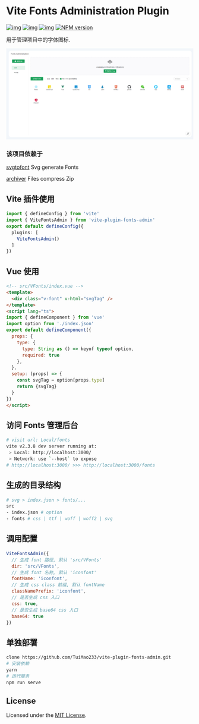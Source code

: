 # Vite Fonts Administration Plugin

[![img](https://img.shields.io/github/issues/TuiMao233/vite-plugin-fonts-admin.svg)](https://github.com/TuiMao233/vite-plugin-fonts-admin/issues)
[![img](https://img.shields.io/github/forks/TuiMao233/vite-plugin-fonts-admin.svg)](https://github.com/TuiMao233/vite-plugin-fonts-admin/network/members)
[![img](https://img.shields.io/github/stars/TuiMao233/vite-plugin-fonts-admin.svg)](https://github.com/TuiMao233/vite-plugin-fonts-admin/stargazers)
[![NPM version](https://img.shields.io/npm/v/vite-plugin-fonts-admin.svg)](https://www.npmjs.com/package/vite-plugin-fonts-admin)

用于管理项目中的字体图标.

![view](images/view.png)

### 该项目依赖于

[svgtofont](https://github.com/jaywcjlove/svgtofont#readme) Svg generate Fonts

[archiver](https://github.com/archiverjs/node-archiver) Files compress Zip

## Vite 插件使用

~~~typescript
import { defineConfig } from 'vite'
import { ViteFontsAdmin } from 'vite-plugin-fonts-admin'
export default defineConfig({
  plugins: [
    ViteFontsAdmin()
  ]
})
~~~

## Vue 使用

~~~html
<!-- src/VFonts/index.vue -->
<template>
  <div class="v-font" v-html="svgTag" />
</template>
<script lang="ts">
import { defineComponent } from 'vue'
import option from './index.json'
export default defineComponent({
  props: {
    type: {
      type: String as () => keyof typeof option,
      required: true
    },
  },
  setup: (props) => {
    const svgTag = option[props.type]
    return {svgTag}
  }
})
</script>
~~~

## 访问 Fonts 管理后台

~~~sh
# visit url: Local/fonts
vite v2.3.8 dev server running at:
 > Local: http://localhost:3000/
 > Network: use `--host` to expose
# http://localhost:3000/ >>> http://localhost:3000/fonts
~~~

## 生成的目录结构

~~~sh
# svg > index.json > fonts/...
src
- index.json # option
- fonts # css | ttf | woff | woff2 | svg
~~~

## 调用配置

~~~js
ViteFontsAdmin({
  // 生成 font 路径, 默认 'src/VFonts'
  dir: 'src/VFonts',
  // 生成 font 名称, 默认 'iconfont'
  fontName: 'iconfont',
  // 生成 css class 前缀, 默认 fontName
  classNamePrefix: 'iconfont',
  // 是否生成 css 入口
  css: true,
  // 是否生成 base64 css 入口
  base64: true
})
~~~

## 单独部署

~~~sh
clone https://github.com/TuiMao233/vite-plugin-fonts-admin.git
# 安装依赖
yarn
# 运行服务
npm run serve
~~~

## License

Licensed under the [MIT License](https://opensource.org/licenses/MIT).

